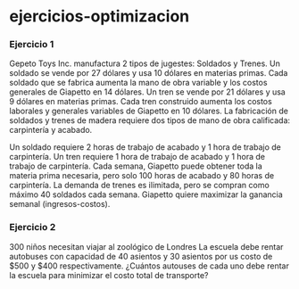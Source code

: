 # ejercicios-optimizacion

### Ejercicio 1

Gepeto Toys Inc. manufactura 2 tipos de jugestes: Soldados y Trenes.
Un soldado se vende por 27 dólares y usa 10 dólares en materias primas. Cada soldado que se fabrica aumenta la mano de obra variable y los costos generales de Giapetto en 14 dólares. Un tren se vende por 21 dólares y usa 9 dólares en materias primas. Cada tren construido aumenta los costos laborales y generales variables de Giapetto en 10 dólares. La fabricación de soldados y trenes de madera requiere dos tipos de mano de obra calificada: carpintería y acabado.

Un soldado requiere 2 horas de trabajo de acabado y 1 hora de trabajo de carpintería. Un tren requiere 1 hora de trabajo de acabado y 1 hora de trabajo de carpintería. Cada semana, Giapetto puede obtener toda la materia prima necesaria, pero solo 100 horas de acabado y 80 horas de carpintería. La demanda de trenes es ilimitada, pero se compran como máximo 40 soldados cada semana. Giapetto quiere maximizar la ganancia semanal (ingresos-costos).

### Ejercicio 2

300 niños necesitan viajar al zoológico de Londres La escuela debe rentar autobuses con capacidad de 40 asientos y 30 asientos por us costo de $500 y $400 respectivamente. ¿Cuántos autouses de cada uno debe rentar la escuela para minimizar el costo total de transporte?
